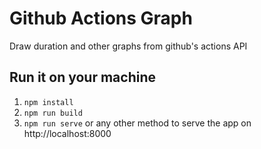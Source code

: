 # Github Actions Graph

Draw duration and other graphs from github's actions API

## Run it on your machine

1. `npm install`
1. `npm run build`
1. `npm run serve` or any other method to serve the app on http://localhost:8000
